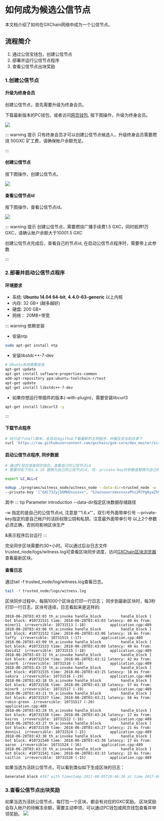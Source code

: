 # 如何成为候选公信节点

本文档介绍了如何在GXChain网络中成为一个公信节点。

## 流程简介

1. 通过公信宝钱包，创建公信节点
2. 部署并运行公信节点程序
3. 查看公信节点出块奖励

### 1.创建公信节点

#### 升级为终身会员
创建公信节点，首先需要升级为终身会员。

下载最新版本的PC钱包，或者访问[网页钱包](https://wallet.gxb.io), 按下图操作，升级为终身会员。

![](./assets/witness/lifetime.jpeg)

::: warning 提示
只有终身会员才可以创建公信节点候选人，升级终身会员需要燃烧 50GXC 矿工费，请确保帐户余额充足。

:::

#### 创建公信节点
按下图操作，创建公信节点。

![](./assets/witness/trustnode.jpg)

#### 查看公信节点id
按下图操作，查看公信节点id。

![](./assets/witness/witnessid.jpeg)

::: warning 提示
创建公信节点，需要燃烧广播手续费1.5 GXC，同时抵押1万GXC，请确认帐户余额大于10001.5 GXC

创建公信节点完成后，查看自己的节点id, 在启动公信节点程序时，需要带上此参数

:::

### 2.部署并启动公信节点程序
#### 环境要求

- 系统: **Ubuntu 14.04 64-bit**, **4.4.0-63-generic** 以上内核
- 内存: 32 GB+  (越多越好)
- 硬盘: 200 GB+
- 网络： 20MB+带宽

::: warning 依赖安装

* 安装ntp
``` bash
sudo apt-get install ntp
```

* 安装libstdc++-7-dev
```bash
# Ubuntu系统需要安装
apt-get update
apt-get install software-properties-common
add-apt-repository ppa:ubuntu-toolchain-r/test
apt-get update
apt-get install libstdc++-7-dev
```

* 如果你想运行带插件的版本(-with-plugin)，需要安装libcurl3
```bash
apt-get install libcurl3 -y
```
:::


#### 下载节点程序
```bash
# 执行这个shell脚本，会自动从github下载最新的主网程序，并解压至当前目录下
curl 'https://raw.githubusercontent.com/gxchain/gxb-core/dev_master/script/gxchain_install.sh' | bash
```

#### 启动公信节点程序, 同步数据

```bash
# 通过PC钱包或者网页钱包，查看自己的公信节点id
# 需要将如下的1.6.10 替换为自己的公信节点id, 将--private-key的参数值替换为自己的公信节点帐户的公私钥, 用于签署区块

export LC_ALL=C

nohup ./programs/witness_node/witness_node --data-dir=trusted_node -w '"1.6.10"' \
--private-key '["GXC73Zyj56MHUxxxxxx", "5JainounrsmxxxxxxPhz2R7Pg8yaZh9Ks"]' 1>nohup.out 2>&1 &
```

其中
::: tip Parameter introduction
--data-dir指定区块数据存储路径

-w 指定的是自己的公信节点id, 注意是'"1.6.x"'，双引号外面带单引号
--private-key指定的是自己帐户的活跃权限公钥和私钥，注意最外面带单引号
以上2个参数必须正确，否则将影响区块生产

&表示程序后台运行
:::

完全同步区块需要约30+小时。可以通过后台日志文件trusted_node/logs/witness.log可查看区块同步进度，访问[GXChain区块浏览器](https://block.gxb.io/)查看最新区块。

#### 查看日志

通过tail -f trusted_node/log/witness.log查看日志。
```bash
tail -f trusted_node/logs/witness.log
```
区块同步过程中，每隔1000个区块会打印一行日志； 同步到最新区块时，每3秒打印一行日志，区块号连续，日志看起来是这样的:
```
2018-06-28T03:43:03 th_a:invoke handle_block         handle_block ] Got block: #10731531 time: 2018-06-28T03:43:03 latency: 60 ms from: miner11  irreversible: 10731513 (-18)			application.cpp:489
2018-06-28T03:43:06 th_a:invoke handle_block         handle_block ] Got block: #10731532 time: 2018-06-28T03:43:06 latency: 16 ms from: taffy  irreversible: 10731515 (-17)			application.cpp:489
2018-06-28T03:43:09 th_a:invoke handle_block         handle_block ] Got block: #10731533 time: 2018-06-28T03:43:09 latency: 49 ms from: david12  irreversible: 10731515 (-18)			application.cpp:489
2018-06-28T03:43:12 th_a:invoke handle_block         handle_block ] Got block: #10731534 time: 2018-06-28T03:43:12 latency: 42 ms from: miner6  irreversible: 10731516 (-18)			application.cpp:489
2018-06-28T03:43:15 th_a:invoke handle_block         handle_block ] Got block: #10731535 time: 2018-06-28T03:43:15 latency: 10 ms from: sakura  irreversible: 10731516 (-19)			application.cpp:489
2018-06-28T03:43:18 th_a:invoke handle_block         handle_block ] Got block: #10731536 time: 2018-06-28T03:43:18 latency: 57 ms from: miner9  irreversible: 10731517 (-19)			application.cpp:489
2018-06-28T03:43:21 th_a:invoke handle_block         handle_block ] Got block: #10731537 time: 2018-06-28T03:43:21 latency: 56 ms from: robin-green  irreversible: 10731517 (-20)			application.cpp:489
2018-06-28T03:43:24 th_a:invoke handle_block         handle_block ] Got block: #10731538 time: 2018-06-28T03:43:24 latency: 17 ms from: kairos  irreversible: 10731522 (-16)			application.cpp:489
2018-06-28T03:43:27 th_a:invoke handle_block         handle_block ] Got block: #10731539 time: 2018-06-28T03:43:27 latency: 21 ms from: dennis1  irreversible: 10731524 (-15)			application.cpp:489
2018-06-28T03:43:30 th_a:invoke handle_block         handle_block ] Got block: #10731540 time: 2018-06-28T03:43:30 latency: 17 ms from: aaron  irreversible: 10731524 (-16)			application.cpp:489
2018-06-28T03:43:33 th_a:invoke handle_block         handle_block ] Got block: #10731541 time: 2018-06-28T03:43:33 latency: 23 ms from: caitlin  irreversible: 10731526 (-15)			application.cpp:489
```

如果当选为活跃公信节点，可以看到类似如下生成区块的日志：

```bash
Generated block #367 with timestamp 2017-08-05T20:46:30 at time 2017-08-05T20:46:30
```

### 3.查看公信节点出块奖励
如果当选为活跃公信节点，每打包一个区块，都会有对应的GXC奖励。 区块奖励会存入帐户的待解冻余额，需要主动申领，可以通过PC钱包或网页钱包查看并申领奖励。
![](./assets/witness/witness_bonus.jpg)

